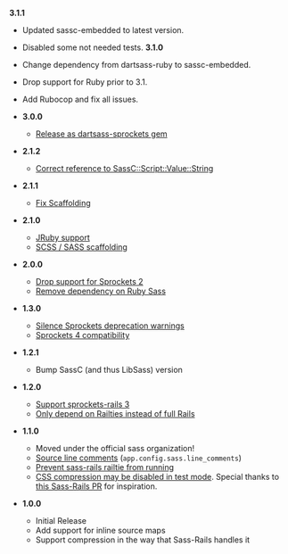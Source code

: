  **3.1.1**
  - Updated sassc-embedded to latest version.
  - Disabled some not needed tests.
**3.1.0**
  - Change dependency from dartsass-ruby to sassc-embedded.
  - Drop support for Ruby prior to 3.1.
  - Add Rubocop and fix all issues.

- **3.0.0**
  - [Release as dartsass-sprockets gem](https://github.com/tablecheck/dartsass-sprockets/pull/1)

- **2.1.2**
  - [Correct reference to SassC::Script::Value::String](https://github.com/sass/sassc-rails/pull/129)

- **2.1.1**
  - [Fix Scaffolding](https://github.com/sass/sassc-rails/pull/119)

- **2.1.0**
  - [JRuby support](https://github.com/sass/sassc-rails/pull/113)
  - [SCSS / SASS scaffolding](https://github.com/sass/sassc-rails/pull/112)

- **2.0.0**
  - [Drop support for Sprockets 2](https://github.com/sass/sassc-rails/pull/109)
  - [Remove dependency on Ruby Sass](https://github.com/sass/sassc-rails/pull/109)

- **1.3.0**
  - [Silence Sprockets deprecation warnings](https://github.com/sass/sassc-rails/pull/76)
  - [Sprockets 4 compatibility](https://github.com/sass/sassc-rails/pull/65)

- **1.2.1**
  - Bump SassC (and thus LibSass) version

- **1.2.0**
  - [Support sprockets-rails 3](https://github.com/sass/sassc-rails/pull/41)
  - [Only depend on Railties instead of full Rails](https://github.com/sass/sassc-rails/pull/52)

- **1.1.0**
  - Moved under the official sass organization!
  - [Source line comments](https://github.com/sass/sassc-rails/pull/24) (`app.config.sass.line_comments`)
  - [Prevent sass-rails railtie from running](https://github.com/sass/sassc-rails/pull/34)
  - [CSS compression may be disabled in test mode](https://github.com/sass/sassc-rails/issues/33). Special thanks to [this Sass-Rails PR](https://github.com/rails/sass-rails/pull/338) for inspiration.
 
- **1.0.0**
  - Initial Release
  - Add support for inline source maps
  - Support compression in the way that Sass-Rails handles it
